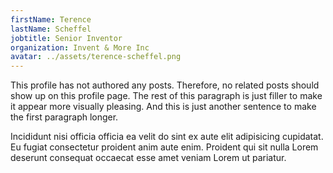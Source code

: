 ```yaml
---
firstName: Terence
lastName: Scheffel
jobtitle: Senior Inventor
organization: Invent & More Inc
avatar: ../assets/terence-scheffel.png
---
```


This profile has not authored any posts. Therefore, no related posts should show
up on this profile page. The rest of this paragraph is just filler to make it
appear more visually pleasing. And this is just another sentence to make the
first paragraph longer.

Incididunt nisi officia officia ea velit do sint ex aute elit adipisicing
cupidatat. Eu fugiat consectetur proident anim aute enim. Proident qui sit nulla
Lorem deserunt consequat occaecat esse amet veniam Lorem ut pariatur.
